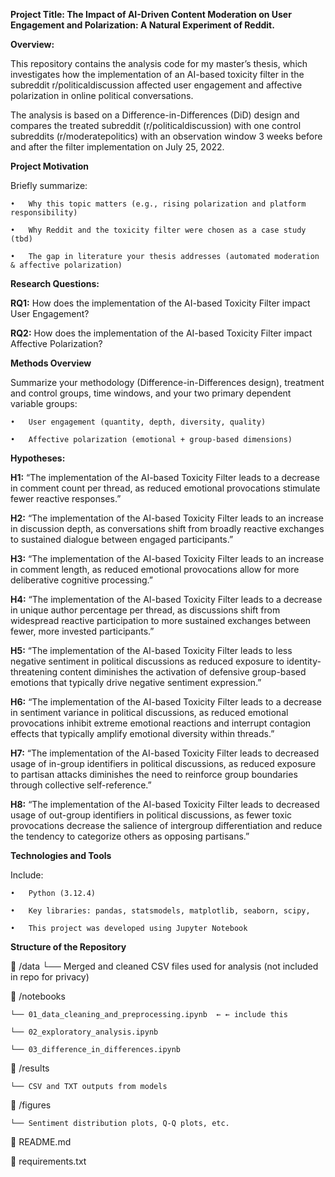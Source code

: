 **Project Title: The Impact of AI-Driven Content Moderation on User Engagement and Polarization: A Natural Experiment of Reddit.**
 
**Overview:**

This repository contains the analysis code for my master’s thesis, which investigates how the implementation of an AI-based toxicity filter in the subreddit r/politicaldiscussion affected user engagement and affective polarization in online political conversations.

The analysis is based on a Difference-in-Differences (DiD) design and compares the treated subreddit (r/politicaldiscussion) with one control subreddits (r/moderatepolitics) with an observation window 3 weeks before and after the filter implementation on July 25, 2022.

**Project Motivation**

Briefly summarize:

	•	Why this topic matters (e.g., rising polarization and platform responsibility)
 
	•	Why Reddit and the toxicity filter were chosen as a case study (tbd)
 
	•	The gap in literature your thesis addresses (automated moderation & affective polarization)

**Research Questions:**

**RQ1:** How does the implementation of the AI-based Toxicity Filter impact User Engagement?

**RQ2:** How does the implementation of the AI-based Toxicity Filter impact Affective Polarization?

**Methods Overview**

Summarize your methodology (Difference-in-Differences design), treatment and control groups, time windows, and your two primary dependent variable groups:

	•	User engagement (quantity, depth, diversity, quality)
 
	•	Affective polarization (emotional + group-based dimensions)


**Hypotheses:**

**H1:** “The implementation of the AI-based Toxicity Filter leads to a decrease in comment count per thread, as reduced emotional provocations stimulate fewer reactive responses.”

**H2:** “The implementation of the AI-based Toxicity Filter leads to an increase in discussion depth, as conversations shift from broadly reactive exchanges to sustained dialogue between engaged participants.”

**H3:** “The implementation of the AI-based Toxicity Filter leads to an increase in comment length, as reduced emotional provocations allow for more deliberative cognitive processing.”

**H4:** “The implementation of the AI-based Toxicity Filter leads to a decrease in unique author percentage per thread, as discussions shift from widespread reactive participation to more sustained exchanges between fewer, more invested participants.”

**H5:** “The implementation of the AI-based Toxicity Filter leads to less negative sentiment in political discussions as reduced exposure to identity-threatening content diminishes the activation of defensive group-based emotions that typically drive negative sentiment expression.”

**H6:** “The implementation of the AI-based Toxicity Filter leads to a decrease in sentiment variance in political discussions, as reduced emotional provocations inhibit extreme emotional reactions and interrupt contagion effects that typically amplify emotional diversity within threads.”

**H7:** “The implementation of the AI-based Toxicity Filter leads to decreased usage of in-group identifiers in political discussions, as reduced exposure to partisan attacks diminishes the need to reinforce group boundaries through collective self-reference.”

**H8:** “The implementation of the AI-based Toxicity Filter leads to decreased usage of out-group identifiers in political discussions, as fewer toxic provocations decrease the salience of intergroup differentiation and reduce the tendency to categorize others as opposing partisans.”

**Technologies and Tools**

Include:

	•	Python (3.12.4)
 
	•	Key libraries: pandas, statsmodels, matplotlib, seaborn, scipy,
 
	•	This project was developed using Jupyter Notebook


**Structure of the Repository**

📂 /data
    └── Merged and cleaned CSV files used for analysis (not included in repo for privacy)
    
📂 /notebooks

    └── 01_data_cleaning_and_preprocessing.ipynb  ← ← include this
    
    └── 02_exploratory_analysis.ipynb
    
    └── 03_difference_in_differences.ipynb
    
📂 /results

    └── CSV and TXT outputs from models
    
📂 /figures

    └── Sentiment distribution plots, Q-Q plots, etc.
    
📄 README.md

📄 requirements.txt
